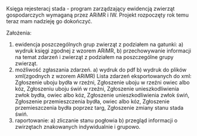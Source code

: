 Księga rejesteracj stada - program zarządzający ewidencją zwierząt gospodarczych wymaganą przez ARiMR i IW.
Projekt rozpoczęty rok temu teraz mam nadzieję go dokończyć.

Założenia:
1. ewidencja poszczególnych grup zwierząt z podziałem na gatunki: 
	a) wydruk księgi zgodnej z wzorem ARiMR,
	b) przechowywanie informacji na temat zdarzeń i zwierząt z podziałem na poszczególne grupy zwierząt.
2. możliwość zgłaszania zdarzeń.
	a) wydruk do pdf
	b) wydruk do plików xml(zgodnych z wzorem ARiMR)
  Lista zdarzeń eksportowanych do xml:
	  Zgłoszenie uboju bydła w rzeźni,
	  Zgłoszenie uboju w rzeźni owiec albo kóz,
	  Zgłoszeniu uboju świń w rzeźni,
	  Zgłoszenie unieszkodliwienia zwłok bydła, owiec albo kóz,
	  Zgłoszenie unieszkodliwienia zwłok świń,
	  Zgłoszenie przemieszczenia bydła, owiec albo kóz,
	  Zgłoszenie przemieszczenia bydła poprzez targ,
	  Zgłoszenie zmiany stanu stada świń.
3. raportowanie:
	a) zliczanie stanu pogłowia
	b) przegląd informacji o zwirzętach znakowanych indywidualnie i grupowo.
